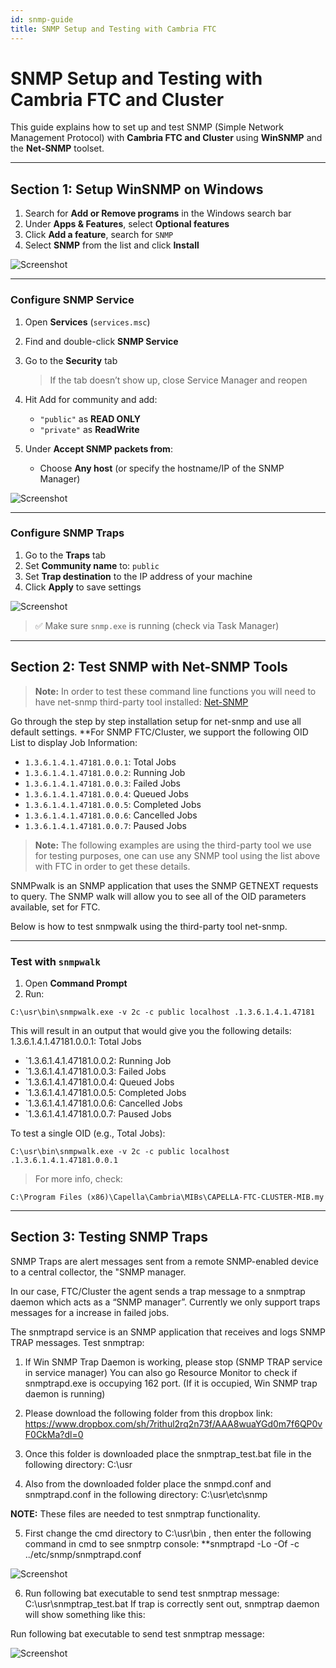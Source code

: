 ```yaml
---
id: snmp-guide
title: SNMP Setup and Testing with Cambria FTC
---
```


# SNMP Setup and Testing with Cambria FTC and Cluster

This guide explains how to set up and test SNMP (Simple Network Management Protocol) with **Cambria FTC and Cluster** using **WinSNMP** and the **Net-SNMP** toolset.

---

## Section 1: Setup WinSNMP on Windows

1. Search for **Add or Remove programs** in the Windows search bar  
2. Under **Apps & Features**, select **Optional features**  
3. Click **Add a feature**, search for `SNMP`  
4. Select **SNMP** from the list and click **Install**

![Screenshot](01_screenshot.png)

---

### Configure SNMP Service

1. Open **Services** (`services.msc`)  
2. Find and double-click **SNMP Service**  
3. Go to the **Security** tab  
   > If the tab doesn’t show up, close Service Manager and reopen

4. Hit Add for community and add:
   - `"public"` as **READ ONLY**
   - `"private"` as **ReadWrite**

5. Under **Accept SNMP packets from**:
   - Choose **Any host** (or specify the hostname/IP of the SNMP Manager)

![Screenshot](02_screenshot.png)

---

### Configure SNMP Traps

1. Go to the **Traps** tab  
2. Set **Community name** to: `public`  
3. Set **Trap destination** to the IP address of your machine  
4. Click **Apply** to save settings

![Screenshot](03_screenshot.png)

> ✅ Make sure `snmp.exe` is running (check via Task Manager)

---

## Section 2: Test SNMP with Net-SNMP Tools

> **Note:** In order to test these command line functions you will need to have net-snmp third-party tool installed: [Net-SNMP](https://sourceforge.net/projects/net-snmp/files/latest/download)

Go through the step by step installation setup for net-snmp and use all default settings. **For SNMP FTC/Cluster, we support the following OID List to display Job Information:

- `1.3.6.1.4.1.47181.0.0.1`: Total Jobs  
- `1.3.6.1.4.1.47181.0.0.2`: Running Job  
- `1.3.6.1.4.1.47181.0.0.3`: Failed Jobs  
- `1.3.6.1.4.1.47181.0.0.4`: Queued Jobs  
- `1.3.6.1.4.1.47181.0.0.5`: Completed Jobs  
- `1.3.6.1.4.1.47181.0.0.6`: Cancelled Jobs  
- `1.3.6.1.4.1.47181.0.0.7`: Paused Jobs

> **Note:** The following examples are using the third-party tool we use for testing purposes, one can use any SNMP tool using the list above with FTC in order to get these details.

SNMPwalk is an SNMP application that uses the SNMP GETNEXT requests to query. The SNMP walk will allow you to see all of the OID parameters available, set for FTC.

Below is how to test snmpwalk using the third-party tool net-snmp.

---

### Test with `snmpwalk`

1. Open **Command Prompt**
2. Run:

```
C:\usr\bin\snmpwalk.exe -v 2c -c public localhost .1.3.6.1.4.1.47181
```
This will result in an output that would give you the following details: 1.3.6.1.4.1.47181.0.0.1: Total Jobs
- `1.3.6.1.4.1.47181.0.0.2: Running Job
- `1.3.6.1.4.1.47181.0.0.3: Failed Jobs
- `1.3.6.1.4.1.47181.0.0.4: Queued Jobs
- `1.3.6.1.4.1.47181.0.0.5: Completed Jobs
- `1.3.6.1.4.1.47181.0.0.6: Cancelled Jobs
- `1.3.6.1.4.1.47181.0.0.7: Paused Jobs


To test a single OID (e.g., Total Jobs):
```
C:\usr\bin\snmpwalk.exe -v 2c -c public localhost .1.3.6.1.4.1.47181.0.0.1
```

> For more info, check:
```
C:\Program Files (x86)\Capella\Cambria\MIBs\CAPELLA-FTC-CLUSTER-MIB.my
```

---

## Section 3: Testing SNMP Traps

SNMP Traps are alert messages sent from a remote SNMP-enabled device to a central collector, the "SNMP manager.

In our case, FTC/Cluster the agent sends a trap message to a snmptrap daemon which acts as a “SNMP manager”. Currently we only support traps messages for a increase in failed jobs.

The snmptrapd service is an SNMP application that receives and logs SNMP TRAP messages. Test snmptrap:

1. If Win SNMP Trap Daemon is working, please stop (SNMP TRAP service in service manager) You can also go Resource Monitor to check if snmptrapd.exe is
occupying 162 port. (If it is occupied, Win SNMP trap daemon is running)

2. Please download the following folder from this dropbox link:
https://www.dropbox.com/sh/7rithul2rq2n73f/AAA8wuaYGd0m7f6QP0vF0CkMa?dl=0

3. Once this folder is downloaded place the snmptrap_test.bat file in the following directory:
C:\usr

4. Also from the downloaded folder place the snmpd.conf and snmptrapd.conf in the following directory:
C:\usr\etc\snmp

**NOTE:** These files are needed to test snmptrap functionality.

5. First change the cmd directory to C:\usr\bin , then enter the following command in cmd to see snmptrp console:
**snmptrapd -Lo -Of -c ../etc/snmp/snmptrapd.conf

![Screenshot](04_screenshot.png)

6. Run following bat executable to send test snmptrap message:
C:\usr\snmptrap_test.bat
If trap is correctly sent out, snmptrap daemon will show something like this:

Run following bat executable to send test snmptrap message:

![Screenshot](05_screenshot.png)
